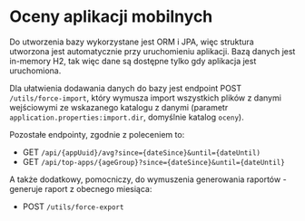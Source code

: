 # Oceny aplikacji mobilnych

Do utworzenia bazy wykorzystane jest ORM i JPA, więc struktura utworzona jest automatycznie przy uruchomieniu aplikacji.
Bazą danych jest in-memory H2, tak więc dane są dostępne tylko gdy aplikacja jest uruchomiona. 

Dla ułatwienia dodawania danych do bazy jest endpoint POST `/utils/force-import`, który wymusza import wszystkich plików z
danymi wejściowymi ze wskazanego katalogu z danymi (parametr `application.properties:import.dir`, domyślnie katalog 
`oceny`).

Pozostałe endpointy, zgodnie z poleceniem to:
 - GET `/api/{appUuid}/avg?since={dateSince}&until={dateUntil)`
 - GET `/api/top-apps/{ageGroup}?since={dateSince}&until={dateUntil}`

A także dodatkowy, pomocniczy, do wymuszenia generowania raportów - generuje raport z obecnego miesiąca:
 - POST `/utils/force-export`